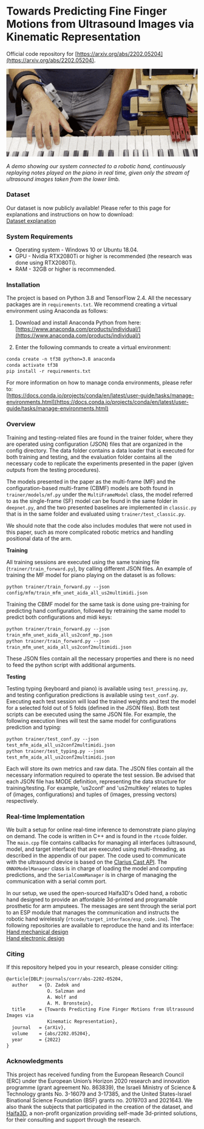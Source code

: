 # Towards Predicting Fine Finger Motions from Ultrasound Images via Kinematic Representation  

Official code repository for [https://arxiv.org/abs/2202.05204](https://arxiv.org/abs/2202.05204).  

<img src="materials/robotic_hand_demo.gif" alt="robotic_hand_demo" width="900"/>  

*A demo showing our system connected to a robotic hand, continuously replaying notes played on the piano in real time, given only the stream of ultrasound images taken from the lower limb.*

### Dataset  

Our dataset is now publicly available! Please refer to this page for explanations and instructions on how to download:  
[Dataset explanation](DATASET.md)

### System Requirements  

* Operating system - Windows 10 or Ubuntu 18.04.  
* GPU - Nvidia RTX2080Ti or higher is recommended (the research was done using RTX2080Ti).  
* RAM - 32GB or higher is recommended.  

### Installation  
  
The project is based on Python 3.8 and TensorFlow 2.4. All the necessary packages are in ```requirements.txt```. We recommend creating a virtual environment using Anaconda as follows:  
  
1) Download and install Anaconda Python from here:  
[https://www.anaconda.com/products/individual/](https://www.anaconda.com/products/individual/)  
  
2) Enter the following commands to create a virtual environment:  
```
conda create -n tf38 python=3.8 anaconda
conda activate tf38
pip install -r requirements.txt
```
  
For more information on how to manage conda environments, please refer to:  
[https://docs.conda.io/projects/conda/en/latest/user-guide/tasks/manage-environments.html](https://docs.conda.io/projects/conda/en/latest/user-guide/tasks/manage-environments.html)  
  
  
### Overview  
  
Training and testing-related files are found in the trainer folder, where they are operated using configuration (JSON) files that are organized in the config directory. The data folder contains a data loader that is executed for both training and testing, and the evaluation folder contains all the necessary code to replicate the experiments presented in the paper (given outputs from the testing procedures).  

The models presented in the paper as the multi-frame (MF) and the configuration-based multi-frame (CBMF) models are both found in ```trainer/models/mf.py``` under the ```MultiFrameModel``` class, the model referred to as the single-frame (SF) model can be found in the same folder in ```deepnet.py```, and the two presented baselines are implemented in ```classic.py``` that is in the same folder and evaluated using ```trainer/test_classic.py```.  
  
We should note that the code also includes modules that were not used in this paper, such as more complicated robotic metrics and handling positional data of the arm.  
  
**Training**  

All training sessions are executed using the same training file (```trainer/train_forward.py```), by calling different JSON files. An example of training the MF model for piano playing on the dataset is as follows:  

```  
python trainer/train_forward.py --json config/mfm/train_mfm_unet_aida_all_us2multimidi.json  
```  

Training the CBMF model for the same task is done using pre-training for predicting hand configuration, followed by retraining the same model to predict both configurations and midi keys:  

```  
python trainer/train_forward.py --json train_mfm_unet_aida_all_us2conf_mp.json  
python trainer/train_forward.py --json train_mfm_unet_aida_all_us2conf2multimidi.json  
```  

These JSON files contain all the necessary properties and there is no need to feed the python script with additional arguments.  
  
**Testing**  
  
Testing typing (keyboard and piano) is available using ```test_pressing.py```, and testing configuration predictions is available using ```test_conf.py```. Executing each test session will load the trained weights and test the model for a selected fold out of 5 folds (defined in the JSON files). Both test scripts can be executed using the same JSON file. For example, the following execution lines will test the same model for configurations prediction and typing:  

```  
python trainer/test_conf.py --json test_mfm_aida_all_us2conf2multimidi.json  
python trainer/test_typing.py --json test_mfm_aida_all_us2conf2multimidi.json  
```  

Each will store its own metrics and raw data. The JSON files contain all the necessary information required to operate the test session. Be advised that each JSON file has MODE definition, representing the data structure for training/testing. For example, 'us2conf' and 'us2multikey' relates to tuples of (images, configurations) and tuples of (images, pressing vectors) respectively.

### Real-time Implementation  

We built a setup for online real-time inference to demonstrate piano playing on demand. The code is written in C++ and is found in the ```rtcode``` folder. The ```main.cpp``` file contains callbacks for managing all interfaces (ultrasound, model, and target interface) that are executed using multi-threading, as described in the appendix of our paper.
The code used to communicate with the ultrasound device is based on the [Clarius Cast API](https://github.com/clariusdev/cast/).
The ```ONNXModelManager``` class is in charge of loading the model and computing predictions, and the ```SerialCommManager``` is in charge of managing the communication with a serial comm port.  

In our setup, we used the open-sourced Haifa3D's Oded hand, a robotic hand designed to provide an affordable 3d-printed and programable prosthetic for arm amputees. The messages are sent through the serial port to an ESP module that manages the communication and instructs the robotic hand wirelessly (```rtcode/target_interface/esp_code.ino```). The following repositories are available to reproduce the hand and its interface:  
[Hand mechanical design](https://github.com/Haifa3D/hand-mechanical-design/)  
[Hand electronic design](https://github.com/Haifa3D/hand-electronic-design/)  

### Citing  
  
If this repository helped you in your research, please consider citing:  
```  
@article{DBLP:journals/corr/abs-2202-05204,
  author    = {D. Zadok and
               O. Salzman and
               A. Wolf and
               A. M. Bronstein},
  title     = {Towards Predicting Fine Finger Motions from Ultrasound Images via
               Kinematic Representation},
  journal   = {arXiv},
  volume    = {abs/2202.05204},
  year      = {2022}
}
```
  
### Acknowledgments  

This project has received funding from 
the European Research Council (ERC) under the European Union’s Horizon 2020 research and innovation programme (grant agreement No. 863839),
the Israeli Ministry of Science \& Technology grants No. 3-16079 and 3-17385,
and the United States-Israel Binational Science Foundation (BSF) grants no. 2019703 and 2021643.
We also thank the subjects that participated in the creation of the dataset, and [Haifa3D](https://www.facebook.com/Haifa3d/), a non-profit organization providing self-made 3d-printed solutions, for their consulting and support through the research.  
